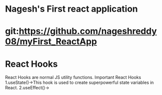 # Nagesh's First react application
# git:https://github.com/nageshreddy08/myFirst_ReactApp  


# React Hooks
React Hooks are normal JS utility functions.
Important React Hooks
1.useState()->This hook is used to create superpowerful state variables in React.
2.useEffect()->